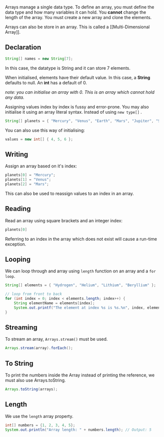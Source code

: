 Arrays manage a single data type. To define an array, you must define the data type and how many variables it can hold. You **cannot**  change the length of the array. You must create a new array and clone the elements.

Arrays can also be store in an array. This is called a [[Multi-Dimensional Array]].
## Declaration
```java
String[] names = new String[7];
```

In this case, the datatype is String and it can store 7 elements.

When initialised,  elements have their default value. In this case, a **String** defaults to null. An **int** has a default of 0.

_note: you can initialise an array with 0. This is an array which cannot hold any data._

Assigning values index by index is fussy and error-prone.  You may also initialise it using an array literal syntax. Instead of using `new type[]` .

```java
String[] planets = { "Mercury", "Venus", "Earth", "Mars", "Jupiter", "Saturn", "Uranus", "Neptune" };
```

You can also use this way of initialising:
```java
values = new int[] { 4, 5, 6 };
```

## Writing
Assign an array based on it's index: 
```java
planets[0] = "Mercury";
planets[1] = "Venus";
planets[2] = "Mars";
```
This can also be used to reassign values to an index in an array.
## Reading
Read an array using square brackets and an integer index:
```java
planets[0]
```

Referring to an index in the array which does not exist will cause a run-time exception.

## Looping
We can loop through and array using `length` function on an array and a `for loop`.

```java
String[] elements = { "Hydrogen", "Helium", "Lithium", "Beryllium" };

// loop from front to back
for (int index = 0; index < elements.length; index++) {
    String elementName = elements[index];
    System.out.printf("The element at index %s is %s.%n", index, elementName);
}
```

## Streaming
To stream an array, `Arrays.stream()` must be used.

``` Java
Arrays.stream(array).forEach();
```

## To String
To print the numbers inside the Array instead of printing the reference, we must also use Arrays.toString.

``` java
Arrays.toString(arrays);
```

## Length
We use the `length` array property.

``` java
int[] numbers = {1, 2, 3, 4, 5}; 
System.out.println("Array length: " + numbers.length); // Output: 5
```
